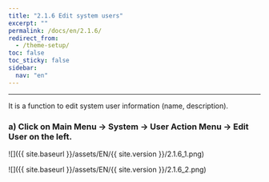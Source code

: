 ```yaml
---
title: "2.1.6 Edit system users"
excerpt: ""
permalink: /docs/en/2.1.6/
redirect_from:
  - /theme-setup/
toc: false
toc_sticky: false
sidebar:
  nav: "en"
---
```


---
It is a function to edit system user information (name, description).

### a\) Click on Main Menu → System → User Action Menu → Edit User on the left.
![]({{ site.baseurl }}/assets/EN/{{ site.version }}/2.1.6_1.png)

![]({{ site.baseurl }}/assets/EN/{{ site.version }}/2.1.6_2.png)
